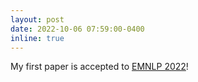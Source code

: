 ```yaml
---
layout: post
date: 2022-10-06 07:59:00-0400
inline: true
---
```


My first paper is accepted to <a href="https://2022.emnlp.org/">EMNLP 2022</a>!